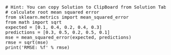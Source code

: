 <pre class="file" data-target="clipboard">
# Hint: You can copy Solution to ClipBoard from Solution Tab
# calculate root mean squared error
from sklearn.metrics import mean_squared_error
from math import sqrt
expected = [0.1, 0.4, 0.2, 0.4, 0.3]
predictions = [0.3, 0.5, 0.2, 0.5, 0.1]
mse = mean_squared_error(expected, predictions)
rmse = sqrt(mse)
print('RMSE: %f' % rmse)
</pre>

